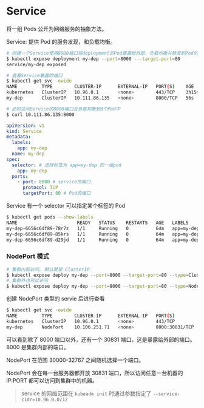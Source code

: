 # Service

将一组 Pods 公开为网络服务的抽象方法。

Service: 提供 Pod 的服务发现，和负载均衡。

```sh
# 创建一个Service使用8000端口将deployment的Pod暴露给外部，负载均衡并转发到Pod的80端口
$ kubectl expose deployment my-dep --port=8000 ---target-port=80
service/my-dep exposed

# 查看Service暴露的端口
$ kubectl get svc -owide
NAME         TYPE        CLUSTER-IP      EXTERNAL-IP   PORT(S)    AGE     SELECTOR
kubernetes   ClusterIP   10.96.0.1       <none>        443/TCP    3h15m   <none>
my-dep       ClusterIP   10.111.86.135   <none>        8000/TCP   56s     app=my-dep

# 此时访问Service的8000端口会负载均衡到3个Pod中
$ curl 10.111.86.135:8000
```

```yaml
apiVersion: v1
kind: Service
metadata:
  labels:
    app: my-dep
  name: my-dep
spec:
  selector: # 选择标签为 app=my-dep 的一组pod
    app: my-dep
  ports:
    - port: 8000 # service的端口
      protocol: TCP
      targetPort: 80 # Pod的端口
```

Service 有一个 selector 可以指定某个标签的 Pod

```sh
$ kubectl get pods --show-labels
NAME                      READY   STATUS    RESTARTS   AGE   LABELS
my-dep-6656c6df89-78r7z   1/1     Running   0          64m   app=my-dep,pod-template-hash=6656c6df89
my-dep-6656c6df89-85krs   1/1     Running   0          64m   app=my-dep,pod-template-hash=6656c6df89
my-dep-6656c6df89-d29jd   1/1     Running   0          64m   app=my-dep,pod-template-hash=6656c6df89
```

### NodePort 模式

```sh
# 集群内部访问, 默认就是 ClusterIP
$ kubectl expose deploy my-dep --port=8000 --target-port=80 --type=ClusterIP
# 集群外也可以访问
$ kubectl expose deploy my-dep --port=8000 --target-port=80 --type=NodePort
```

创建 NodePort 类型的 servie 后进行查看

```sh
$ kubectl get svc -owide
NAME         TYPE        CLUSTER-IP      EXTERNAL-IP   PORT(S)          AGE     SELECTOR
kubernetes   ClusterIP   10.96.0.1       <none>        443/TCP          4h24m   <none>
my-dep       NodePort    10.106.251.71   <none>        8000:30831/TCP   49s     app=my-dep
```

可以看到除了 8000 端口以外，还有一个 30831 端口，这是暴露给外部的端口。8000 是集群内部的端口。

NodePort 在范围 30000-32767 之间随机选择一个端口。

NodePort 会在每一台服务器都开放 30831 端口，所以访问任意一台机器的 IP:PORT 都可以访问到集群中的机器。

> service 的网络范围在 `kubeadm init` 时通过参数指定了 `--service-cidr=10.96.0.0/12`
